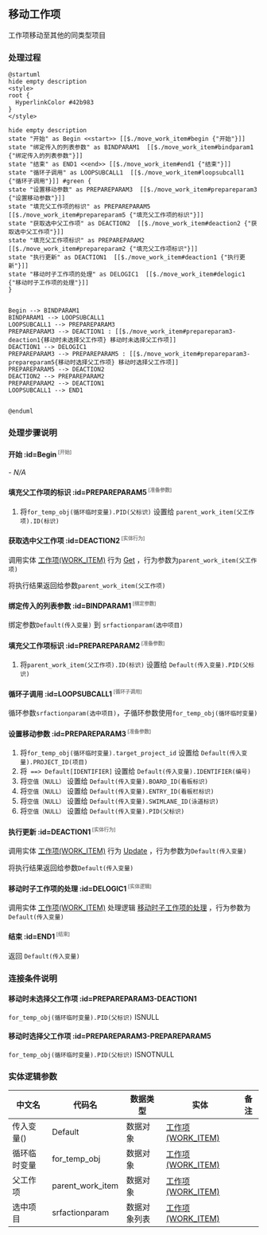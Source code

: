 ## 移动工作项 <!-- {docsify-ignore-all} -->

   工作项移动至其他的同类型项目

### 处理过程

```plantuml
@startuml
hide empty description
<style>
root {
  HyperlinkColor #42b983
}
</style>

hide empty description
state "开始" as Begin <<start>> [[$./move_work_item#begin {"开始"}]]
state "绑定传入的列表参数" as BINDPARAM1  [[$./move_work_item#bindparam1 {"绑定传入的列表参数"}]]
state "结束" as END1 <<end>> [[$./move_work_item#end1 {"结束"}]]
state "循环子调用" as LOOPSUBCALL1  [[$./move_work_item#loopsubcall1 {"循环子调用"}]] #green {
state "设置移动参数" as PREPAREPARAM3  [[$./move_work_item#prepareparam3 {"设置移动参数"}]]
state "填充父工作项的标识" as PREPAREPARAM5  [[$./move_work_item#prepareparam5 {"填充父工作项的标识"}]]
state "获取选中父工作项" as DEACTION2  [[$./move_work_item#deaction2 {"获取选中父工作项"}]]
state "填充父工作项标识" as PREPAREPARAM2  [[$./move_work_item#prepareparam2 {"填充父工作项标识"}]]
state "执行更新" as DEACTION1  [[$./move_work_item#deaction1 {"执行更新"}]]
state "移动时子工作项的处理" as DELOGIC1  [[$./move_work_item#delogic1 {"移动时子工作项的处理"}]]
}


Begin --> BINDPARAM1
BINDPARAM1 --> LOOPSUBCALL1
LOOPSUBCALL1 --> PREPAREPARAM3
PREPAREPARAM3 --> DEACTION1 : [[$./move_work_item#prepareparam3-deaction1{移动时未选择父工作项} 移动时未选择父工作项]]
DEACTION1 --> DELOGIC1
PREPAREPARAM3 --> PREPAREPARAM5 : [[$./move_work_item#prepareparam3-prepareparam5{移动时选择父工作项} 移动时选择父工作项]]
PREPAREPARAM5 --> DEACTION2
DEACTION2 --> PREPAREPARAM2
PREPAREPARAM2 --> DEACTION1
LOOPSUBCALL1 --> END1


@enduml
```


### 处理步骤说明

#### 开始 :id=Begin<sup class="footnote-symbol"> <font color=gray size=1>[开始]</font></sup>



*- N/A*
#### 填充父工作项的标识 :id=PREPAREPARAM5<sup class="footnote-symbol"> <font color=gray size=1>[准备参数]</font></sup>



1. 将`for_temp_obj(循环临时变量).PID(父标识)` 设置给  `parent_work_item(父工作项).ID(标识)`

#### 获取选中父工作项 :id=DEACTION2<sup class="footnote-symbol"> <font color=gray size=1>[实体行为]</font></sup>



调用实体 [工作项(WORK_ITEM)](module/ProjMgmt/work_item.md) 行为 [Get](module/ProjMgmt/work_item#行为) ，行为参数为`parent_work_item(父工作项)`

将执行结果返回给参数`parent_work_item(父工作项)`

#### 绑定传入的列表参数 :id=BINDPARAM1<sup class="footnote-symbol"> <font color=gray size=1>[绑定参数]</font></sup>



绑定参数`Default(传入变量)` 到 `srfactionparam(选中项目)`
#### 填充父工作项标识 :id=PREPAREPARAM2<sup class="footnote-symbol"> <font color=gray size=1>[准备参数]</font></sup>



1. 将`parent_work_item(父工作项).ID(标识)` 设置给  `Default(传入变量).PID(父标识)`

#### 循环子调用 :id=LOOPSUBCALL1<sup class="footnote-symbol"> <font color=gray size=1>[循环子调用]</font></sup>



循环参数`srfactionparam(选中项目)`，子循环参数使用`for_temp_obj(循环临时变量)`
#### 设置移动参数 :id=PREPAREPARAM3<sup class="footnote-symbol"> <font color=gray size=1>[准备参数]</font></sup>



1. 将`for_temp_obj(循环临时变量).target_project_id` 设置给  `Default(传入变量).PROJECT_ID(项目)`
2. 将` ==> Default[IDENTIFIER]` 设置给  `Default(传入变量).IDENTIFIER(编号)`
3. 将`空值（NULL）` 设置给  `Default(传入变量).BOARD_ID(看板标识)`
4. 将`空值（NULL）` 设置给  `Default(传入变量).ENTRY_ID(看板栏标识)`
5. 将`空值（NULL）` 设置给  `Default(传入变量).SWIMLANE_ID(泳道标识)`
6. 将`空值（NULL）` 设置给  `Default(传入变量).PID(父标识)`

#### 执行更新 :id=DEACTION1<sup class="footnote-symbol"> <font color=gray size=1>[实体行为]</font></sup>



调用实体 [工作项(WORK_ITEM)](module/ProjMgmt/work_item.md) 行为 [Update](module/ProjMgmt/work_item#行为) ，行为参数为`Default(传入变量)`

将执行结果返回给参数`Default(传入变量)`

#### 移动时子工作项的处理 :id=DELOGIC1<sup class="footnote-symbol"> <font color=gray size=1>[实体逻辑]</font></sup>



调用实体 [工作项(WORK_ITEM)](module/ProjMgmt/work_item.md) 处理逻辑 [移动时子工作项的处理]((module/ProjMgmt/work_item/logic/move_child_work_item.md)) ，行为参数为`Default(传入变量)`

#### 结束 :id=END1<sup class="footnote-symbol"> <font color=gray size=1>[结束]</font></sup>



返回 `Default(传入变量)`


### 连接条件说明
#### 移动时未选择父工作项 :id=PREPAREPARAM3-DEACTION1

`for_temp_obj(循环临时变量).PID(父标识)` ISNULL
#### 移动时选择父工作项 :id=PREPAREPARAM3-PREPAREPARAM5

`for_temp_obj(循环临时变量).PID(父标识)` ISNOTNULL


### 实体逻辑参数

|    中文名   |    代码名    |  数据类型    |  实体   |备注 |
| --------| --------| -------- | -------- | --------   |
|传入变量(<i class="fa fa-check"/></i>)|Default|数据对象|[工作项(WORK_ITEM)](module/ProjMgmt/work_item.md)||
|循环临时变量|for_temp_obj|数据对象|[工作项(WORK_ITEM)](module/ProjMgmt/work_item.md)||
|父工作项|parent_work_item|数据对象|[工作项(WORK_ITEM)](module/ProjMgmt/work_item.md)||
|选中项目|srfactionparam|数据对象列表|[工作项(WORK_ITEM)](module/ProjMgmt/work_item.md)||
